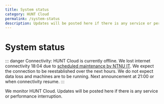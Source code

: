 ```yaml
---
title: System status
category: HUNT Cloud
permalink: /system-status
description: Updates will be posted here if there is any service or performance interruption.
---
```


# System status

::: danger  Connectivity:
HUNT Cloud is currently offline. We lost internet connectivity 18:04 due to [scheduled maintenance by NTNU IT](https://varsel.it.ntnu.no/post/740/). We expect the connection to be reestablished over the next hours. We do not expect data loss and machines are to be running. Next announcement at 21:00 or when connectivity resume.
:::

We monitor HUNT Cloud. Updates will be posted here if there is any service or performance interruption.
